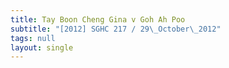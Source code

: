 ```yaml
---
title: Tay Boon Cheng Gina v Goh Ah Poo
subtitle: "[2012] SGHC 217 / 29\_October\_2012"
tags: null
layout: single
---
```


